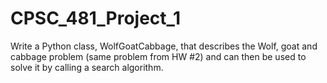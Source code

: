 # CPSC_481_Project_1
Write a Python class, WolfGoatCabbage, that describes the Wolf, goat and cabbage problem (same problem from HW #2) and can then be used to solve it by calling a search algorithm. 

